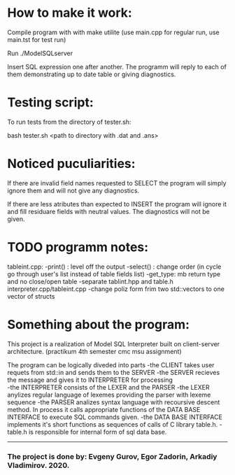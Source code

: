 How to make it work:
====================

Compile program with with make utilite 
(use main.cpp for regular run, use main.tst for test run)

Run ./ModelSQLserver

Insert SQL expression one after another. The programm will reply to each of them 
demonstrating up to date table or giving diagnostics.


Testing script:
===============

To run tests from the directory of tester.sh:

bash tester.sh <path to compiled prog> <path to directory with .dat and .ans>

Noticed puculiarities:
======================

If there are invalid field names requested to SELECT the program will simply
ignore them and will not give any diagnostics.

If there are less atributes than expected to INSERT the program will ignore it 
and fill residuare fields with neutral values. The diagnostics will not be
given.

TODO  programm notes:
=====================

tableint.cpp:
    -print() : level off the output
    -select() : change order (in cycle go through user's list instead of table
    fields list)
    -get_type: mb return type and no close/open table
    -separate tablint.hpp and table.h 
interpreter.cpp/tableint.cpp
    -change poliz form frim two std::vectors to one vector of structs

Something about the program:
============================
    
This project is a realization of Model SQL Interpreter built on client-server
architecture. (practikum 4th semester cmc msu assignment)

The program can be logically diveded into parts
    -the CLIENT takes user requets from std::in and sends them to the SERVER 
    -the SERVER recieves the message and gives it to  INTERPRETER for processing        
    -the INTERPRETER consists of the LEXER and the PARSER
    -the LEXER anylizes regular language of lexemes providing the parser with lexeme sequence 
    -the PARSER analizes syntax language with recoursive descent method. In process it calls
        appropriate functions of the DATA BASE INTERFACE to execute SQL commands given.
    -the DATA BASE INTERFACE implements it's short functions as sequences of
        calls of C library table.h.
    -table.h is responsible for internal form of sql data base.

--------------------
### The project is done by: Evgeny Gurov, Egor Zadorin, Arkadiy Vladimirov. 2020.
